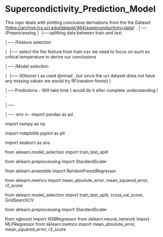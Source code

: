 # Supercondictivity_Prediction_Model
This repo deals with plotting conclusive derivations from the the Dataset (https://archive.ics.uci.edu/dataset/464/superconductivty+data) .
│── /Preprocessing 
│   ├──splitting data between train and test 

│── /Feature selection 

│   ├── select the the festure from train.csv we need to focus on such as critical temperature to derive our conclusions 

│── /Model selection 

│   ├── XGboost ( as used @ninad , but since the uci dataset does not have any missing values we would try RF(random forest) ) 

│── Predictions - Will take time ( would do it after complete understanding ) . 

│── 

│── .env  <-- import pandas as pd

  import numpy as np
  
  import matplotlib.pyplot as plt
  
  import seaborn as sns
  
  from sklearn.model_selection import train_test_split
  
  from sklearn.preprocessing import StandardScaler
  
  from sklearn.ensemble import RandomForestRegressor
  
  from sklearn.metrics import mean_absolute_error, mean_squared_error, r2_score

  from sklearn.model_selection import train_test_split, cross_val_score, GridSearchCV
  
  from sklearn.preprocessing import StandardScaler
  
  from xgboost import XGBRegressor
  from sklearn.neural_network import MLPRegressor
  from sklearn.metrics import mean_absolute_error, mean_squared_error, r2_score
